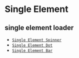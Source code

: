 # Single Element

## single element loader

* [ `Single Element Spinner` ](https://css-tricks.com/single-element-loaders-the-spinner/)
* [ `Single Element Dot` ](https://css-tricks.com/single-element-loaders-the-dots/)
* [ `Single Element Bar` ](https://css-tricks.com/single-element-loaders-the-bars/)
